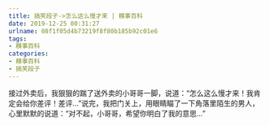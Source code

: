 ```yaml
---
title: 搞笑段子->怎么这么慢才来 | 糗事百科
date: 2019-12-25 00:31:27
urlname: 08f1f05d4b73219f8f80b185b92c01e6
tags: 
- 糗事百科
categories:
- 糗事百科
- 搞笑段子
---
```

接过外卖后，我狠狠的踹了送外卖的小哥哥一脚，说道：“怎么这么慢才来！我肯定会给你差评！差评...”说完，我把门关上，用眼睛瞄了一下角落里陌生的男人，心里默默的说道：“对不起，小哥哥，希望你明白了我的意思...”


